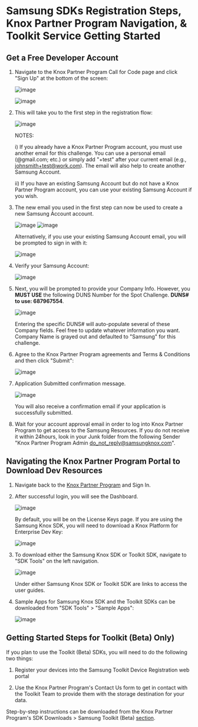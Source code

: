 # Samsung SDKs Registration Steps, Knox Partner Program Navigation, & Toolkit Service Getting Started

## Get a Free Developer Account

1. Navigate to the Knox Partner Program Call for Code page and click "Sign Up" at the bottom of the screen:

   ![image](https://user-images.githubusercontent.com/88462282/137194434-61aa97b1-94da-45cd-aca9-43dfc6c2a62a.png)

   ![image](https://user-images.githubusercontent.com/88462282/137194699-57c855a0-fa09-4fb7-b7f8-97d93716896a.png)

2. This will take you to the first step in the registration flow:

   ![image](https://user-images.githubusercontent.com/88462282/132888406-063bbf2d-e786-4629-bf3c-702284607269.png)

   NOTES:

   i) If you already have a Knox Partner Program account, you must use another email for this challenge. You can use a personal email (@gmail.com; etc.) or simply add "+test" after your current email (e.g., johnsmith+test@work.com). The email will also help to create another Samsung Account.

   ii) If you have an existing Samsung Account but do not have a Knox Partner Program account, you can use your existing Samsung Account if you wish.

3. The new email you used in the first step can now be used to create a new Samsung Account account.

   ![image](https://user-images.githubusercontent.com/88462282/132890139-11ae8e87-5667-4ffc-ad10-ab254d69313b.png)
   ![image](https://user-images.githubusercontent.com/88462282/132890162-d1bfef2f-9b39-487c-ab31-09fd19b69e3d.png)

   Alternatively, if you use your existing Samsung Account email, you will be prompted to sign in with it:

   ![image](https://user-images.githubusercontent.com/88462282/132890381-c9074430-2a16-424b-b8e3-99b154fd8897.png)

4. Verify your Samsung Account:

   ![image](https://user-images.githubusercontent.com/88462282/135129003-b7c8097d-7eca-4750-98b7-cd26b565fe53.png)

5. Next, you will be prompted to provide your Company Info. However, you **MUST USE** the following DUNS Number for the Spot Challenge.
   **DUNS# to use: 687967554**.

   ![image](https://user-images.githubusercontent.com/88462282/137195103-ba0bfa26-87da-42fb-b06a-aa4207e48d4f.png)

   Entering the specific DUNS# will auto-populate several of these Company fields. Feel free to update whatever information you want. Company Name is grayed out and defaulted to "Samsung" for this challenge.

6. Agree to the Knox Partner Program agreements and Terms & Conditions and then click "Submit":

   ![image](https://user-images.githubusercontent.com/88462282/132897511-4f4d15ca-086d-4102-b4c5-7bb49ee7f2c3.png)

7. Application Submitted confirmation message.

   ![image](https://user-images.githubusercontent.com/88462282/135001057-e9dce002-78ba-41a8-8a6c-705b7b703114.png)

   You will also receive a confirmation email if your application is successfully submitted.

8. Wait for your account approval email in order to log into Knox Partner Program to get access to the Samsung Resources.
   If you do not receive it within 24hours, look in your Junk folder from the following Sender "Knox Partner Program Admin <do_not_reply@samsungknox.com>".

## Navigating the Knox Partner Program Portal to Download Dev Resources</a>

1. Navigate back to the [Knox Partner Program](https://partner.samsungknox.com/) and Sign In.

2. After successful login, you will see the Dashboard.

   ![image](https://user-images.githubusercontent.com/88462282/135001206-6b261612-e194-42d8-aaa2-7fb667722c33.png)

   By default, you will be on the License Keys page. If you are using the Samsung Knox SDK, you will need to download a Knox Platform for Enterprise Dev Key:

   ![image](https://user-images.githubusercontent.com/88462282/135002586-12001ae4-89e7-4164-8dfa-80af72640abd.png)

3. To download either the Samsung Knox SDK or Toolkit SDK, navigate to "SDK Tools" on the left navigation.

   ![image](https://user-images.githubusercontent.com/88462282/135002253-4aa04c2c-3349-4d10-be13-c5d520564f1d.png)

   Under either Samsung Knox SDK or Toolkit SDK are links to access the user guides.

4. Sample Apps for Samsung Knox SDK and the Toolkit SDKs can be downloaded from "SDK Tools" > "Sample Apps":

   ![image](https://user-images.githubusercontent.com/88462282/135002351-582d70e3-6145-4f5e-a400-328d47b2305e.png)

## Getting Started Steps for Toolkit (Beta) Only)

If you plan to use the Toolkit (Beta) SDKs, you will need to do the following two things:

1. Register your devices into the Samsung Toolkit Device Registration web portal

2. Use the Knox Partner Program's Contact Us form to get in contact with the Toolkit Team to provide them with the storage destination for your data.

Step-by-step instructions can be downloaded from the Knox Partner Program's SDK Downloads > Samsung Toolkit (Beta) [section](https://partner.samsungknox.com/dashboard/download).
